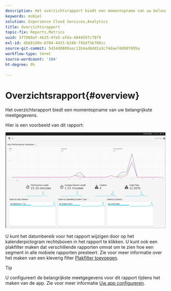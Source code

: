 ```yaml
---
description: Het overzichtsrapport biedt een momentopname van uw belangrijkste meetgegevens.
keywords: mobiel
solution: Experience Cloud Services,Analytics
title: Overzichtsrapport
topic-fix: Reports,Metrics
uuid: 5f7088af-4b25-4fe5-afda-4844597c78f9
exl-id: db681d0e-b784-4415-b248-f92df5b780cc
source-git-commit: 5434d8809aac11b4ad6dd1a3c74dae7dd98f095a
workflow-type: tm+mt
source-wordcount: '104'
ht-degree: 0%

---
```


# Overzichtsrapport{#overview}

Het overzichtsrapport biedt een momentopname van uw belangrijkste meetgegevens.

Hier is een voorbeeld van dit rapport:

![](assets/report_usage_overview.png)

U kunt het datumbereik voor het rapport wijzigen door op het kalenderpictogram rechtsboven in het rapport te klikken. U kunt ook een plakfilter maken dat verschillende rapporten omvat om te zien hoe een segment in alle mobiele rapporten presteert. Zie voor meer informatie over het maken van een kleverig filter [Plakfilter toevoegen](/help/using/usage/reports-customize/t-sticky-filter.md).

>[!TIP]
>
>U configureert de belangrijkste meetgegevens voor dit rapport tijdens het maken van de app. Zie voor meer informatie [Uw app configureren](/help/using/c-manage-app-settings/c-mob-confg-app/c-mob-confg-app.md).
